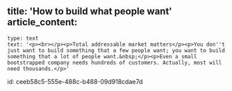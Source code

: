 title: 'How to build what people want'
article_content:
  -
    type: text
    text: '<p><br></p><p>Total addressable market matters</p><p>You don''t just want to build something that a few people want; you want to build something that a lot of people want.&nbsp;</p><p>Even a small bootstrapped company needs hundreds of customers. Actually, most will need thousands.</p>'
id: ceeb58c5-555e-488c-b488-09d918cdae7d
